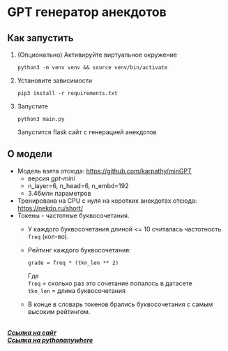 # GPT генератор анекдотов

## Как запустить
1. (Опционально) Активируйте виртуальное окружение
    ```shell
    python3 -m venv venv && source venv/bin/activate
    ```
2. Установите зависимости
    ```shell
    pip3 install -r requirements.txt
    ```
3. Запустите
    ```shell
    python3 main.py
    ```
    Запустится flask сайт с генерацией анекдотов

## О модели
- Модель взята отсюда: https://github.com/karpathy/minGPT
    - версия *gpt-mini*
    - n_layer=6, n_head=6, n_embd=192
    - 3.46млн параметров
- Тренирована на CPU с нуля на коротких анекдотах отсюда: https://nekdo.ru/short/
- Токены - частотные буквосочетания.
    - У каждого буквосочетания длиной <= 10 считалась частотность `freq` (кол-во).
    - Рейтинг каждого буквосочетания:
    
        `grade = freq * (tkn_len ** 2)`

        Где  
        `freq` = сколько раз это сочетание попалось в датасете  
        `tkn_len` = длина буквосочетания
    - В конце в словарь токенов брались буквосочетания с самым высоким рейтингом.
 

<br /> [___Ссылка на сайт___](http://194.28.226.5/anekgpt/)
<br /> [___Ссылка на pythonanywhere___](http://esil11.pythonanywhere.com/)
